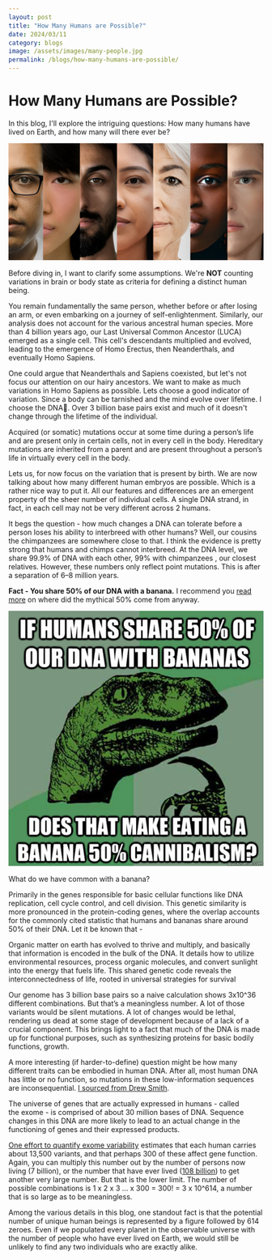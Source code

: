 ```yaml
---
layout: post
title: "How Many Humans are Possible?"
date: 2024/03/11 
category: blogs
image: /assets/images/many-people.jpg
permalink: /blogs/how-many-humans-are-possible/
---
```


# How Many Humans are Possible?

In this blog, I'll explore the intriguing questions: How many humans have lived on Earth, and how many will there ever be?

<img src="/assets/images/many-people.jpg" alt="Many Humans" width="800" style="max-width: 100%; height: auto;">

Before diving in, I want to clarify some assumptions. We're <b>NOT</b> counting variations in brain or body state as criteria for defining a distinct human being.

You remain fundamentally the same person, whether before or after losing an arm, or even embarking on a journey of self-enlightenment. Similarly, our analysis does not account for the various ancestral human species. More than 4 billion years ago, our Last Universal Common Ancestor (LUCA) emerged as a single cell. This cell's descendants multiplied and evolved, leading to the emergence of Homo Erectus, then Neanderthals, and eventually Homo Sapiens.

One could argue that Neanderthals and Sapiens coexisted, but let's not focus our attention on our hairy ancestors. We want to make as much variations in Homo Sapiens as possible. Lets choose a good indicator of variation. Since a body can be tarnished and the mind evolve over lifetime. I choose the DNA🧬. Over 3 billion base pairs exist and much of it doesn't change through the lifetime of the individual. 

Acquired (or somatic) mutations occur at some time during a person’s life and are present only in certain cells, not in every cell in the body. Hereditary mutations are inherited from a parent and are present throughout a person’s life in virtually every cell in the body.

Lets us, for now focus on the variation that is present by birth. We are now talking about how many different human embryos are possible. Which is a rather nice way to put it. All our features and differences are an emergent property of the sheer number of individual cells. A single DNA strand, in fact, in each cell may not be very different across 2 humans.

It begs the question - how much changes a DNA can tolerate before a person loses his ability to interbreed with other humans? Well, our cousins the chimpanzees are somewhere close to that. I think the evidence is pretty strong that humans and chimps cannot interbreed. At the DNA level, we share 99.9% of DNA with each other, 99% with chimpanzees , our closest relatives. However, these numbers only reflect point mutations. This is after a separation of 6–8 million years.

<b>Fact - You share 50% of our DNA with a banana.</b>
I recommend you <a href="https://lab.dessimoz.org/blog/2020/12/08/human-banana-orthologs">read more</a> on where did the mythical 50% come from anyway.

<img src="/assets/images/banana-meme.jpg" alt="Banana Meme" width="600" style="max-width: 100%; height: auto;">

What do we have common with a banana? 

Primarily in the genes responsible for basic cellular functions like DNA replication, cell cycle control, and cell division. This genetic similarity is more pronounced in the protein-coding genes, where the overlap accounts for the commonly cited statistic that humans and bananas share around 50% of their DNA. Let it be known that -

Organic matter on earth has evolved to thrive and multiply, and basically that information is encoded in the bulk of the DNA. It details how to utilize environmental resources, process organic molecules, and convert sunlight into the energy that fuels life. This shared genetic code reveals the interconnectedness of life, rooted in universal strategies for survival

Our genome has 3 billion base pairs so a naive calculation shows 3x10^36 different combinations. But that’s a meaningless number. A lot of those variants would be silent mutations.
A lot of changes would be lethal, rendering us dead at some stage of development because of a lack of a crucial component.
This brings light to a fact that much of the DNA is made up for functional purposes, such as synthesizing proteins for basic bodily functions, growth.

A more interesting (if harder-to-define) question might be how many different traits can be embodied in human DNA. After all, most human DNA has little or no function, so mutations in these low-information sequences are inconsequential.
<a href="https://qr.ae/ps2pc3">I sourced from Drew Smith</a>.

The universe of genes that are actually expressed in humans - called the exome - is comprised of about 30 million bases of DNA. Sequence changes in this DNA are more likely to lead to an actual change in the functioning of genes and their expressed products.

<a href="http://science.sciencemag.org/content/337/6090/64">One effort to quantify exome variability</a> estimates that each human carries about 13,500 variants, and that perhaps 300 of these affect gene function. Again, you can multiply this number out by the number of persons now living (7 billion), or the number that have ever lived (<a href="http://www.prb.org/Publications/Articles/2002/HowManyPeopleHaveEverLivedonEarth.aspx">108 billion</a>) to get another very large number. But that is the lower limit. The number of possible combinations is 1 x 2 x 3 … x 300 = 300! = 3 x 10^614, a number that is so large as to be meaningless.

Among the various details in this blog, one standout fact is that the potential number of unique human beings is represented by a figure followed by 614 zeroes. Even if we populated every planet in the observable universe with the number of people who have ever lived on Earth, we would still be unlikely to find any two individuals who are exactly alike.